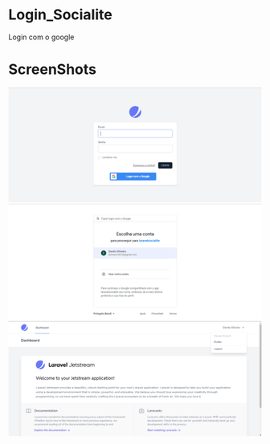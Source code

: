 # Login_Socialite
 Login com o google

# ScreenShots

![login](https://github.com/DCO20/login_socialite/blob/master/login.png)
![google](https://github.com/DCO20/login_socialite/blob/master/google.png)
![dashboard](https://github.com/DCO20/login_socialite/blob/master/dashboard.png)

